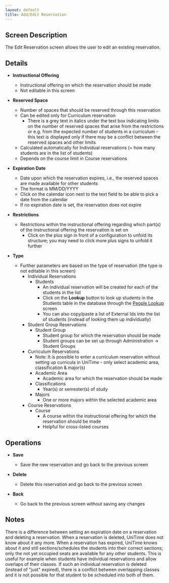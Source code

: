 ```yaml
---
layout: default
title: Add/Edit Reservation
---
```



## Screen Description

The Edit Reservation screen allows the user to edit an existing reservation.

## Details

* **Instructional Offering**
	* Instructional offering on which the reservation should be made
	* Not editable in this screen

* **Reserved Space**
	* Number of spaces that should be reserved through this reservation
	* Can be edited only for Curriculum reservation
		* There is a grey text in italics under the text box indicating limits on the number of reserved spaces that arise from the restrictions or e.g. from the expected number of students in a curriculum - this text is displayed only if there may be a conflict between the reserved spaces and other limits
	* Calculated automatically for Individual reservations (= how many students are in the list of students)
	* Depends on the course limit in Course reservations

* **Expiration Date**
	* Date upon which the reservation expires, i.e., the reserved spaces are made available for other students
	* The format is MM/DD/YYYY
	* Click on the calendar icon next to the text field to be able to pick a date from the calendar
	* If no expiration date is set, the reservation does not expire

* **Restrictions**
	* Restrictions within the instructional offering regarding which part(s) of the instructional offering the reservation is set on
		* Click on the plus sign in front of a configuration to unfold its structure; you may need to click more plus signs to unfold it further

* **Type**
	* Further parameters are based on the type of reservation (the type is not editable in this screen)
		* Individual Reservations
			* Students
				* An individual reservation will be created for each of the students in the list
				* Click on the **Lookup** button to look up students in the Students table in the database through the [People Lookup](people-lookup) screen
				* You can also copy/paste a list of External Ids into the list of students (instead of looking them up individually)
		* Student Group Reservations
			* Student Group
				* Student group for which the reservation should be made
				* Student groups can be set up through Administration -> Student Groups
		* Curriculum Reservations
			* Note: It is possible to enter a curriculum reservation without setting up curricula in UniTime - only select academic area, classification & major(s)
			* Academic Area
				* Academic area for which the reservation should be made
			* Classifications
				* Year(s) or semester(s) of study
			* Majors
				* One or more majors within the selected academic area
		* Course Reservations
			* Course
				* A course within the instructional offering for which the reservation should be made
				* Helpful for cross-listed courses

## Operations

* **Save**
	* Save the new reservation and go back to the previous screen

* **Delete**
	* Delete this reservation and go back to the previous screen

* **Back**
	* Go back to the previous screen without saving any changes

## Notes

There is a difference between setting an expiration date on a reservation and deleting a reservation. When a reservation is deleted, UniTime does not know about it any more. When a reservation has expired, UniTime knows about it and still sections/schedules the students into their correct sections; only the not yet occupied seats are available for any other students. This is useful for example when students have individual reservations and allow overlaps of their classes. If such an individual reservation is deleted (instead of "just" expired), there is a conflict between overlapping classes and it is not possible for that student to be scheduled into both of them.
